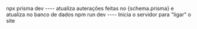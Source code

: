 npx prisma dev ---- atualiza auterações feitas no {schema.prisma} e atualiza no banco de dados
npm run dev ---- Inicia o servidor para "ligar" o site